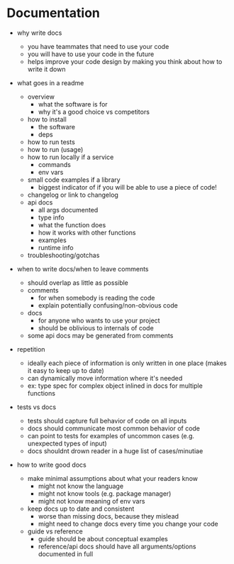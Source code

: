 # Documentation

- why write docs
    - you have teammates that need to use your code
    - you will have to use your code in the future
    - helps improve your code design by making you think about how to write it down

- what goes in a readme
    - overview
        - what the software is for
        - why it's a good choice vs competitors
    - how to install
        - the software
        - deps
    - how to run tests
    - how to run (usage)
    - how to run locally if a service
        - commands
        - env vars
    - small code examples if a library
        - biggest indicator of if you will be able to use a piece of code!
    - changelog or link to changelog
    - api docs
        - all args documented
        - type info
        - what the function does
        - how it works with other functions
        - examples
        - runtime info
    - troubleshooting/gotchas

- when to write docs/when to leave comments
    - should overlap as little as possible
    - comments
        - for when somebody is reading the code
        - explain potentially confusing/non-obvious code
    - docs
        - for anyone who wants to use your project
        - should be oblivious to internals of code
    - some api docs may be generated from comments

- repetition
    - ideally each piece of information is only written in one place (makes it easy to keep up to date)
    - can dynamically move information where it's needed
    - ex: type spec for complex object inlined in docs for multiple functions

- tests vs docs
    - tests should capture full behavior of code on all inputs
    - docs should communicate most common behavior of code
    - can point to tests for examples of uncommon cases (e.g. unexpected types of input)
    - docs shouldnt drown reader in a huge list of cases/minutiae

- how to write good docs
    - make minimal assumptions about what your readers know
        - might not know the language
        - might not know tools (e.g. package manager)
        - might not know meaning of env vars
    - keep docs up to date and consistent
        - worse than missing docs, because they mislead
        - might need to change docs every time you change your code
    - guide vs reference
        - guide should be about conceptual examples
        - reference/api docs should have all arguments/options documented in full
